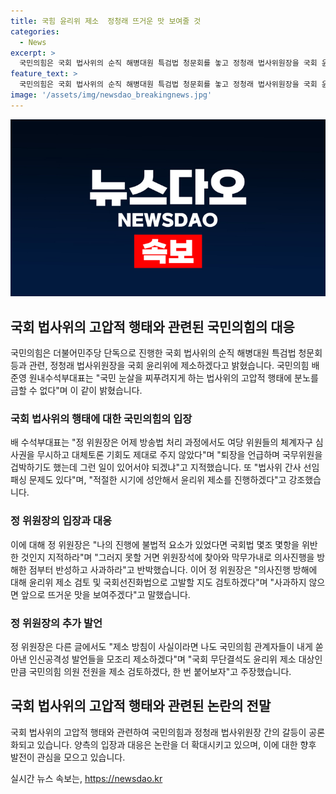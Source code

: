 ```yaml
---
title: 국힘 윤리위 제소  정청래 뜨거운 맛 보여줄 것
categories:
  - News
excerpt: >
  국민의힘은 국회 법사위의 순직 해병대원 특검법 청문회를 놓고 정청래 법사위원장을 국회 윤리위에 제소할 예정이라고 밝혔다. 이에 대해 국민의힘 배준영 원내수석부대표는 법사위의 고압적 행태에 분노를 금할 수 없다며 비판했다. 정 위원장은 이에 대해 불법적 요소가 있다면 국회법을 위반했다고 지적하라며 반박했고, 윤리위 제소 및 고발을 검토 중이라고 밝혔다. 추가로 국민의힘 관계자들의 발언을 제소하고 의원들의 무단결석에 대한 윤리위 제소도 검토 중이라고 주장했다.
feature_text: >
  국민의힘은 국회 법사위의 순직 해병대원 특검법 청문회를 놓고 정청래 법사위원장을 국회 윤리위에 제소할 예정이라고 밝혔다. 이에 대해 국민의힘 배준영 원내수석부대표는 법사위의 고압적 행태에 분노를 금할 수 없다며 비판했다. 정 위원장은 이에 대해 불법적 요소가 있다면 국회법을 위반했다고 지적하라며 반박했고, 윤리위 제소 및 고발을 검토 중이라고 밝혔다. 추가로 국민의힘 관계자들의 발언을 제소하고 의원들의 무단결석에 대한 윤리위 제소도 검토 중이라고 주장했다.
image: '/assets/img/newsdao_breakingnews.jpg'
---
```


<p><img src="/assets/img/newsdao_breakingnews.jpg" alt="pcversion 속보" /></p>

<h2 data-ke-size="size26">국회 법사위의 고압적 행태와 관련된 국민의힘의 대응</h2>

<p data-ke-size="size16">국민의힘은 더불어민주당 단독으로 진행한 국회 법사위의 순직 해병대원 특검법 청문회 등과 관련, 정청래 법사위원장을 국회 윤리위에 제소하겠다고 밝혔습니다. 국민의힘 배준영 원내수석부대표는 "국민 눈살을 찌푸려지게 하는 법사위의 고압적 행태에 분노를 금할 수 없다"며 이 같이 밝혔습니다.</p>

<h3>국회 법사위의 행태에 대한 국민의힘의 입장</h3>

<p data-ke-size="size16">배 수석부대표는 "정 위원장은 어제 방송법 처리 과정에서도 여당 위원들의 체계자구 심사권을 무시하고 대체토론 기회도 제대로 주지 않았다"며 "퇴장을 언급하며 국무위원을 겁박하기도 했는데 그런 일이 있어서야 되겠냐"고 지적했습니다. 또 "법사위 간사 선임 패싱 문제도 있다"며, "적절한 시기에 성안해서 윤리위 제소를 진행하겠다"고 강조했습니다.</p>

<h3>정 위원장의 입장과 대응</h3>

<p data-ke-size="size16">이에 대해 정 위원장은 "나의 진행에 불법적 요소가 있었다면 국회법 몇조 몇항을 위반한 것인지 지적하라"며 "그러지 못할 거면 위원장석에 찾아와 막무가내로 의사진행을 방해한 점부터 반성하고 사과하라"고 반박했습니다. 이어 정 위원장은 "의사진행 방해에 대해 윤리위 제소 검토 및 국회선진화법으로 고발할 지도 검토하겠다"며 "사과하지 않으면 앞으로 뜨거운 맛을 보여주겠다"고 말했습니다.</p>

<h3>정 위원장의 추가 발언</h3>

<p data-ke-size="size16">정 위원장은 다른 글에서도 "제소 방침이 사실이라면 나도 국민의힘 관계자들이 내게 쏟아낸 인신공격성 발언들을 모조리 제소하겠다"며 "국회 무단결석도 윤리위 제소 대상인 만큼 국민의힘 의원 전원을 제소 검토하겠다, 한 번 붙어보자"고 주장했습니다.</p>

<h2 data-ke-size="size26">국회 법사위의 고압적 행태와 관련된 논란의 전말</h2>

<p data-ke-size="size16">국회 법사위의 고압적 행태와 관련하여 국민의힘과 정청래 법사위원장 간의 갈등이 공론화되고 있습니다. 양측의 입장과 대응은 논란을 더 확대시키고 있으며, 이에 대한 향후 발전이 관심을 모으고 있습니다.</p>
실시간 뉴스 속보는, <a href="https://newsdao.kr" rel="dofollow">https://newsdao.kr</a>


